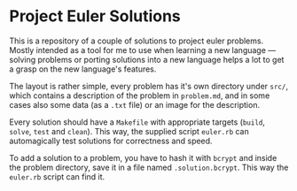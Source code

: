 # Project Euler Solutions

This is a repository of a couple of solutions to project euler problems. Mostly
intended as a tool for me to use when learning a new language — solving problems
or porting solutions into a new language helps a lot to get a grasp on the new
language's features.

The layout is rather simple, every problem has it's own directory under `src/`,
which contains a description of the problem in `problem.md`, and in some cases
also some data (as a `.txt` file) or an image for the description.

Every solution should have a `Makefile` with appropriate targets (`build`, 
`solve`, `test` and `clean`). This way, the supplied script `euler.rb` can 
automagically test solutions for correctness and speed.

To add a solution to a problem, you have to hash it with `bcrypt` and inside the
problem directory, save it in a file named `.solution.bcrypt`. This way the
`euler.rb` script can find it.
